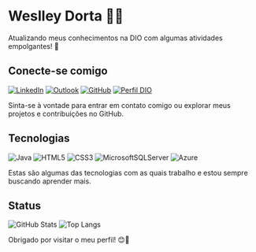  # Weslley Dorta 👨‍💻

Atualizando meus conhecimentos na DIO com algumas atividades empolgantes! 🚀

## Conecte-se comigo
   [![LinkedIn](https://img.shields.io/badge/LinkedIn-000?style=for-the-badge&logo=linkedin&logoColor=0E76A8)](https://www.linkedin.com/in/weslley-dorta-168420180/)           [![Outlook](https://img.shields.io/badge/Outlook-000?style=for-the-badge&logo=microsoft-outlook&logoColor=0078D4)](mailto:weslley_dorta@hotmail.com) [![GitHub](https://img.shields.io/badge/github-%23121011.svg?style=for-the-badge&logo=github&logoColor=white)](https://github.com/WeslleyDorta) [![Perfil DIO](https://img.shields.io/badge/DIO-000?style=for-the-badge)](https://www.dio.me/users/weslleydorta)

Sinta-se à vontade para entrar em contato comigo ou explorar meus projetos e contribuições no GitHub.

## Tecnologias
![Java](https://img.shields.io/badge/Java-000?style=for-the-badge&logo=java) ![HTML5](https://img.shields.io/badge/HTML5-000?style=for-the-badge&logo=html5) ![CSS3](https://img.shields.io/badge/CSS3-000?style=for-the-badge&logo=css3&logoColor=264CE4) ![MicrosoftSQLServer](https://img.shields.io/badge/Microsoft%20SQL%20Server-CC2927?style=for-the-badge&logo=microsoft%20sql%20server&logoColor=white) ![Azure](https://img.shields.io/badge/azure-%230072C6.svg?style=for-the-badge&logo=microsoftazure&logoColor=white) 

Estas são algumas das tecnologias com as quais trabalho e estou sempre buscando aprender mais.

## Status
![GitHub Stats](https://github-readme-stats.vercel.app/api?username=weslleydorta&theme=transparent&bg_color=000&border_color=30A3DC&show_icons=true&icon_color=30A3DC&title_color=E94D5F&text_color=FFF)
![Top Langs](https://github-readme-stats-git-masterrstaa-rickstaa.vercel.app/api/top-langs/?username=weslleydorta&bg_color=000&border_color=30A3DC&title_color=E94D5F&text_color=FFF)


Obrigado por visitar o meu perfil! 😊🚀
